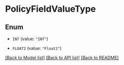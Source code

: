 # PolicyFieldValueType

## Enum


* `INT` (value: `"INT"`)

* `FLOAT2` (value: `"Float2"`)


[[Back to Model list]](../README.md#documentation-for-models) [[Back to API list]](../README.md#documentation-for-api-endpoints) [[Back to README]](../README.md)


